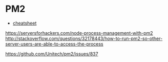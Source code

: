 # PM2

- [cheatsheet](http://pm2.keymetrics.io/docs/usage/quick-start/)

https://serversforhackers.com/node-process-management-with-pm2
http://stackoverflow.com/questions/32178443/how-to-run-pm2-so-other-server-users-are-able-to-access-the-process

https://github.com/Unitech/pm2/issues/837
